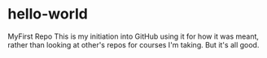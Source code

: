 # hello-world
MyFirst Repo
This is my initiation into GitHub using it for how it was meant, rather than looking at other's repos for courses I'm taking.  But it's all good.

